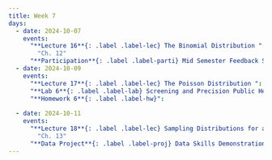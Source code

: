 ```yaml
---
title: Week 7
days:
  - date: 2024-10-07
    events:
      "**Lecture 16**{: .label .label-lec} The Binomial Distribution ":
        "Ch. 12"
      "**Participation**{: .label .label-parti} Mid Semester Feedback Survey ":
  - date: 2024-10-09
    events:
      "**Lecture 17**{: .label .label-lec} The Poisson Distribution ":
      "**Lab 6**{: .label .label-lab} Screening and Precision Public Health (Due Oct 11th)":
      "**Homework 6**{: .label .label-hw}": 
      
  - date: 2024-10-11
    events:
      "**Lecture 18**{: .label .label-lec} Sampling Distributions for a Mean and Proportion; Central Limit Theorem ":
        "Ch. 13"
      "**Data Project**{: .label .label-proj} Data Skills Demonstration Part I (Due 10:00 PM PST)":
---
```

